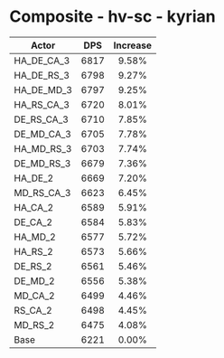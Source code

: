 # Composite - hv-sc - kyrian
| Actor | DPS | Increase |
|---|:---:|:---:|
|HA_DE_CA_3|6817|9.58%|
|HA_DE_RS_3|6798|9.27%|
|HA_DE_MD_3|6797|9.25%|
|HA_RS_CA_3|6720|8.01%|
|DE_RS_CA_3|6710|7.85%|
|DE_MD_CA_3|6705|7.78%|
|HA_MD_RS_3|6703|7.74%|
|DE_MD_RS_3|6679|7.36%|
|HA_DE_2|6669|7.20%|
|MD_RS_CA_3|6623|6.45%|
|HA_CA_2|6589|5.91%|
|DE_CA_2|6584|5.83%|
|HA_MD_2|6577|5.72%|
|HA_RS_2|6573|5.66%|
|DE_RS_2|6561|5.46%|
|DE_MD_2|6556|5.38%|
|MD_CA_2|6499|4.46%|
|RS_CA_2|6498|4.45%|
|MD_RS_2|6475|4.08%|
|Base|6221|0.00%|
